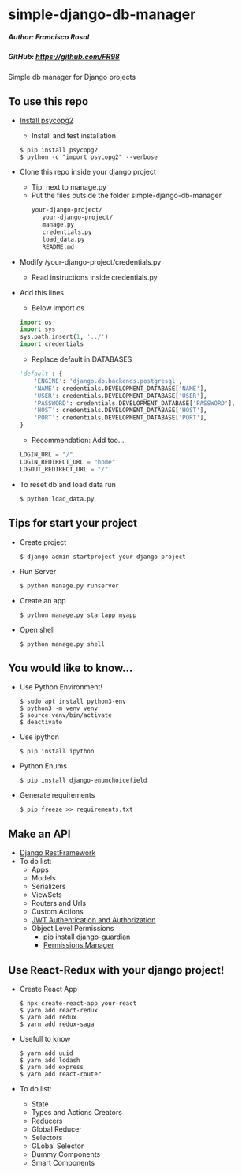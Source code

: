# simple-django-db-manager

##### Author: Francisco Rosal 
##### GitHub: https://github.com/FR98
Simple db manager for Django projects

## To use this repo

* [Install psycopg2](https://www.psycopg.org/)
    * Install and test installation
  ```shell
  $ pip install psycopg2
  $ python -c "import psycopg2" --verbose
  ```

* Clone this repo inside your django project
    * Tip: next to manage.py
    * Put the files outside the folder simple-django-db-manager
      ```txt
      your-django-project/
         your-django-project/
         manage.py
         credentials.py
         load_data.py
         README.md
      ```

* Modify /your-django-project/credentials.py
   * Read instructions inside credentials.py

* Add this lines
    * Below import os
  ```python
  import os
  import sys
  sys.path.insert(1, '../')
  import credentials
  ```
    * Replace default in DATABASES
  ```python
  'default': {
      'ENGINE': 'django.db.backends.postgresql',
      'NAME': credentials.DEVELOPMENT_DATABASE['NAME'],
      'USER': credentials.DEVELOPMENT_DATABASE['USER'],
      'PASSWORD': credentials.DEVELOPMENT_DATABASE['PASSWORD'],
      'HOST': credentials.DEVELOPMENT_DATABASE['HOST'],
      'PORT': credentials.DEVELOPMENT_DATABASE['PORT'],
  }
  ```
    * Recommendation: Add too...

  ```python
  LOGIN_URL = "/"
  LOGIN_REDIRECT_URL = "home"
  LOGOUT_REDIRECT_URL = "/"
  ```

* To reset db and load data run
  ```shell
  $ python load_data.py
  ```

## Tips for start your project

* Create project
  ```shell
  $ django-admin startproject your-django-project
  ```
* Run Server
  ```shell
  $ python manage.py runserver
  ```
* Create an app
  ```shell
  $ python manage.py startapp myapp
  ```
* Open shell
  ```shell
  $ python manage.py shell
  ```
    
 ## You would like to know...
* Use Python Environment!
  ```shell
  $ sudo apt install python3-env
  $ python3 -m venv venv
  $ source venv/bin/activate
  $ deactivate
  ```

* Use ipython 
  ```shell
  $ pip install ipython
  ```
  
* Python Enums
  ```shell
  $ pip install django-enumchoicefield
  ```

* Generate requirements
  ```shell
  $ pip freeze >> requirements.txt
  ```

## Make an API
* [Django RestFramework](https://www.django-rest-framework.org/)
* To do list:
   * Apps
   * Models
   * Serializers
   * ViewSets
   * Routers and Urls
   * Custom Actions
   * [JWT Authentication and Authorization](https://jpadilla.github.io/django-rest-framework-jwt/)
   * Object Level Permissions
      * pip install django-guardian
      * [Permissions Manager](https://github.com/samuelchvez/django-rest-framework-viewset-permissions)

    
## Use React-Redux with your django project!
* Create React App  
  ```shell
  $ npx create-react-app your-react
  $ yarn add react-redux
  $ yarn add redux
  $ yarn add redux-saga
  ```
    
* Usefull to know
  ```shell
  $ yarn add uuid
  $ yarn add lodash
  $ yarn add express
  $ yarn add react-router
  ```
* To do list:
   * State
   * Types and Actions Creators
   * Reducers
   * Global Reducer
   * Selectors
   * GLobal Selector
   * Dummy Components
   * Smart Components
